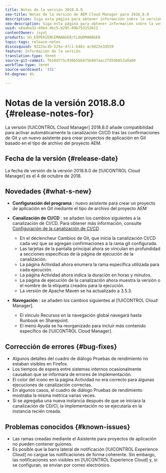 ```yaml
---
title: Notas de la versión 2018.8.0
seo-title: Notas de la versión de AEM Cloud Manager para 2018.8.0
description: Siga esta página para obtener información sobre la versión 2018.8.0 de Cloud Manager.
seo-description: Siga esta página para obtener información sobre la versión 2018.8.0 de AEM Cloud Manager.
uuid: e8aaba32-89b4-4bc5-b295-09b753252612
contentOwner: jsyal
products: SG_EXPERIENCEMANAGER/CLOUDMANAGER
topic-tags: release-notes
discoiquuid: 9222ac3b-525e-47c1-b481-ac9d22e3d559
feature: Información de la versión
translation-type: tm+mt
source-git-commit: fb10d775c930b5bb475b497aac2fd59b053a9a00
workflow-type: tm+mt
source-wordcount: '331'
ht-degree: 4%

---
```



# Notas de la versión 2018.8.0 {#release-notes-for}

La versión [!UICONTROL Cloud Manager] 2018.8.0 añade compatibilidad para activar automáticamente la canalización CI/CD tras las confirmaciones de Git y un nuevo asistente para crear proyectos de aplicación en Git basado en el tipo de archivo del proyecto AEM.

## Fecha de la versión {#release-date}

La fecha de versión de la versión 2018.8.0 de [!UICONTROL Cloud Manager] es el 4 de octubre de 2018.

## Novedades {#what-s-new}

* **Configuración del programa** : nuevo asistente para crear un proyecto de aplicación en Git mediante el tipo de archivo del proyecto AEM

* **Canalización de CI/CD** : se añaden los cambios siguientes a la canalización de CI/CD. Para obtener más información, consulte [Configuración de la canalización de CI/CD](configuring-pipeline.md) .

   * En el déclencheur Cambios de Git, que inicia la canalización CI/CD cada vez que se agregan confirmaciones a la rama git configurada.
   * Las tarjetas de la pantalla principal ahora se vinculan en profundidad a secciones específicas de la página de ejecución de la canalización.
   * La página Actividad ahora enumera la rama específica utilizada para cada ejecución.
   * La página Actividad ahora indica la duración en horas y minutos.
   * La página de ejecución de la canalización ahora muestra la versión o el nombre de la etiqueta creados para la ejecución.
   * La versión de Apache Maven se ha actualizado a 3.5.3.

* **Navegación** : se añaden los cambios siguientes al  [!UICONTROL Cloud Manager].

   * El vínculo Recursos en la navegación global navegará hasta Runbook en Sharepoint.
   * El menú Ayuda se ha reorganizado para incluir más contenido específico de [!UICONTROL Cloud Manager].

## Corrección de errores {#bug-fixes}

* Algunos detalles del cuadro de diálogo Pruebas de rendimiento no estaban visibles en Firefox.
* Los tiempos de espera entre sistemas internos ocasionalmente causaban que se informara de errores de implementación.
* El color del icono en la página Actividad no era correcto para algunas ejecuciones de canalización correctas.
* En algunos casos, el cuadro de diálogo Pruebas de rendimiento mostraba la misma métrica varias veces.
* Si se agregaba una nueva instancia después de que se iniciara la canalización de CD/CI, la implementación no se ejecutaría en la instancia recién creada.

## Problemas conocidos {#known-issues}

* Las ramas creadas mediante el Asistente para proyectos de aplicación no pueden contener guiones.
* Es posible que la barra lateral de notificación [!UICONTROL Experience Cloud] no cargue las notificaciones de forma coherente. Sin embargo, las notificaciones son visibles en [!UICONTROL Experience Cloud] y, si se configuran, se envían por correo electrónico.

